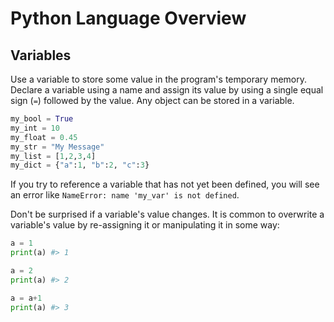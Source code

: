 # Python Language Overview

## Variables

Use a variable to store some value in the program's temporary memory. Declare a variable using a name and assign its value by using a single equal sign (`=`) followed by the value. Any object can be stored in a variable.

```python
my_bool = True
my_int = 10
my_float = 0.45
my_str = "My Message"
my_list = [1,2,3,4]
my_dict = {"a":1, "b":2, "c":3}
```

If you try to reference a variable that has not yet been defined, you will see an error like `NameError: name 'my_var' is not defined`.

Don't be surprised if a variable's value changes. It is common to overwrite a variable's value by re-assigning it or manipulating it in some way:

```python
a = 1
print(a) #> 1

a = 2
print(a) #> 2

a = a+1
print(a) #> 3
```
